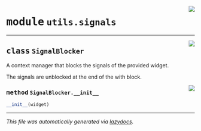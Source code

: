 <!-- markdownlint-disable -->

<a href="..\..\qtstrap\utils\signals.py#L0"><img align="right" style="float:right;" src="https://img.shields.io/badge/-source-cccccc?style=flat-square"></a>

# <kbd>module</kbd> `utils.signals`






---

<a href="..\..\qtstrap\utils\signals.py#L4"><img align="right" style="float:right;" src="https://img.shields.io/badge/-source-cccccc?style=flat-square"></a>

## <kbd>class</kbd> `SignalBlocker`
A context manager that blocks the signals of the provided widget. 

The signals are unblocked at the end of the with block. 

<a href="..\..\qtstrap\utils\signals.py#L9"><img align="right" style="float:right;" src="https://img.shields.io/badge/-source-cccccc?style=flat-square"></a>

### <kbd>method</kbd> `SignalBlocker.__init__`

```python
__init__(widget)
```











---

_This file was automatically generated via [lazydocs](https://github.com/ml-tooling/lazydocs)._
